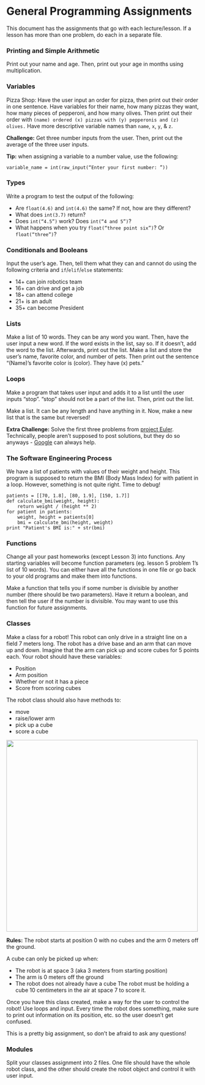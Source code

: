 # General Programming Assignments

This document has the assignments that go with each lecture/lesson. If a lesson has more than one problem, do each in a separate file.

### Printing and Simple Arithmetic
Print out your name and age. Then, print out your age in months using multiplication.

### Variables
Pizza Shop: Have the user input an order for pizza, then print out their order in one sentence. Have variables for their name, how many pizzas they want, how many pieces of pepperoni, and how many olives. Then print out their order with `(name) ordered (x) pizzas with (y) pepperonis and (z) olives.` Have more descriptive variable names than `name`, `x`, `y`, & `z`.

**Challenge:** Get three number inputs from the user. Then, print out the average of the three user inputs.

**Tip:** when assigning a variable to a number value, use the following:

    variable_name = int(raw_input(“Enter your first number: ”))

### Types
Write a program to test the output of the following:

 * Are `float(4.6)` and `int(4.6)` the same? If not, how are they different?
 * What does `int(3.7)` return?
 * Does `int(“4.5”)` work? Does `int(“4 and 5”)`?
 * What happens when you try `float(“three point six”)`? Or `float(“three”)`?

### Conditionals and Booleans
Input the user’s age. Then, tell them what they can and cannot do using the following criteria and `if`/`elif`/`else` statements:

 * 14+ can join robotics team
 * 16+ can drive and get a job
 * 18+ can attend college
 * 21+ is an adult
 * 35+ can become President

### Lists
Make a list of 10 words. They can be any word you want. Then, have the user input a new word. If the word exists in the list, say so. If it doesn’t, add the word to the list. Afterwards, print out the list.
Make a list and store the user’s name, favorite color, and number of pets. Then print out the sentence “(Name)’s favorite color is (color). They have (x) pets.”

### Loops
Make a program that takes user input and adds it to a list until the user inputs “stop”. “stop” should not be a part of the list. Then, print out the list.

Make a list. It can be any length and have anything in it. Now, make a new list that is the same but reversed!

**Extra Challenge:** Solve the first three problems from [project Euler](https://projecteuler.net/archives). Technically, people aren’t supposed to post solutions, but they do so anyways - [Google](https://www.google.com/) can always help.

### The Software Engineering Process
We have a list of patients with values of their weight and height. This program is supposed to return the BMI (Body Mass Index) for with patient in a loop. However, something is not quite right. Time to debug!

    patients = [[70, 1.8], [80, 1.9], [150, 1.7]]
    def calculate_bmi(weight, height):
        return weight / (height ** 2)
    for patient in patients:
        weight, height = patients[0]
        bmi = calculate_bmi(height, weight)
    print "Patient's BMI is:" + str(bmi)

### Functions
Change all your past homeworks (except Lesson 3) into functions. Any starting variables will become function parameters (eg. lesson 5 problem 1’s list of 10 words). You can either have all the functions in one file or go back to your old programs and make them into functions.

Make a function that tells you if some number is divisible by another number (there should be two parameters). Have it return a boolean, and then tell the user if the number is divisible. You may want to use this function for future assignments.

### Classes
Make a class for a robot! This robot can only drive in a straight line on a field 7 meters long. The robot has a drive base and an arm that can move up and down. Imagine that the arm can pick up and score cubes for 5 points each. Your robot should have these variables:

 * Position
 * Arm position
 * Whether or not it has a piece
 * Score from scoring cubes

The robot class should also have methods to:

 * move
 * raise/lower arm
 * pick up a cube
 * score a cube

<img src="https://nathansolomon1678.github.io/programmer-training/general/assignments/robot.png" width="500">

**Rules:** The robot starts at position 0 with no cubes and the arm 0 meters off the ground.

A cube can only be picked up when:

 * The robot is at space 3 (aka 3 meters from starting position)
 * The arm is 0 meters off the ground
 * The robot does not already have a cube
The robot must be holding a cube 10 centimeters in the air at space 7 to score it.

Once you have this class created, make a way for the user to control the robot! Use loops and input. Every time the robot does something, make sure to print out information on its position, etc. so the user doesn’t get confused.

This is a pretty big assignment, so don’t be afraid to ask any questions!

### Modules
Split your classes assignment into 2 files. One file should have the whole robot class, and the other should create the robot object and control it with user input.
